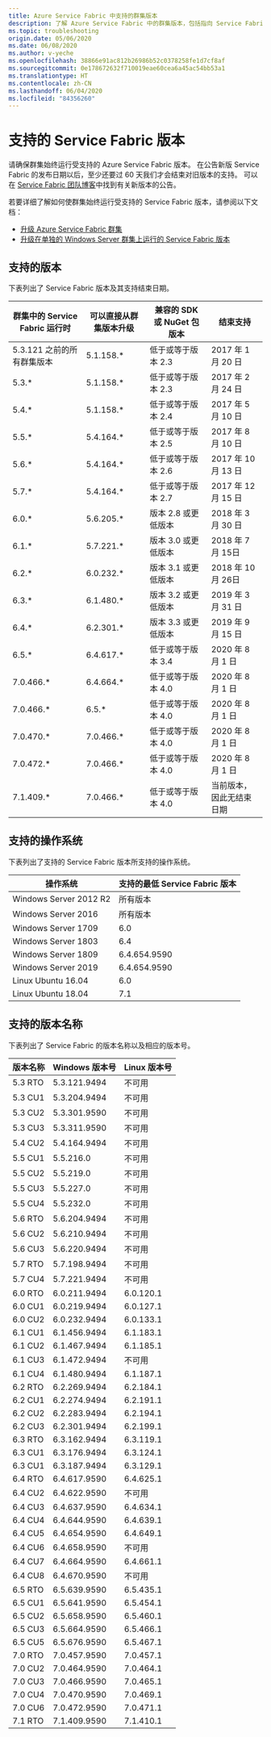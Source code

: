 ```yaml
---
title: Azure Service Fabric 中支持的群集版本
description: 了解 Azure Service Fabric 中的群集版本，包括指向 Service Fabric 团队博客中最新版本的链接。
ms.topic: troubleshooting
origin.date: 05/06/2020
ms.date: 06/08/2020
ms.author: v-yeche
ms.openlocfilehash: 38866e91ac812b26986b52c0378258fe1d7cf8af
ms.sourcegitcommit: 0e178672632f710019eae60cea6a45ac54bb53a1
ms.translationtype: HT
ms.contentlocale: zh-CN
ms.lasthandoff: 06/04/2020
ms.locfileid: "84356260"
---
```

# <a name="supported-service-fabric-versions"></a>支持的 Service Fabric 版本

请确保群集始终运行受支持的 Azure Service Fabric 版本。 在公告新版 Service Fabric 的发布日期以后，至少还要过 60 天我们才会结束对旧版本的支持。 可以在 [Service Fabric 团队博客](https://blogs.msdn.microsoft.com/azureservicefabric/)中找到有关新版本的公告。

<!--URL Correct on https://blogs.msdn.microsoft.com/azureservicefabric/-->

若要详细了解如何使群集始终运行受支持的 Service Fabric 版本，请参阅以下文档：

- [升级 Azure Service Fabric 群集](service-fabric-cluster-upgrade.md)
- [升级在单独的 Windows Server 群集上运行的 Service Fabric 版本](service-fabric-cluster-upgrade-windows-server.md)

## <a name="supported-versions"></a>支持的版本

下表列出了 Service Fabric 版本及其支持结束日期。

| 群集中的 Service Fabric 运行时 | 可以直接从群集版本升级 |兼容的 SDK 或 NuGet 包版本 | 结束支持 |
| --- | --- |--- | --- |
| 5\.3.121 之前的所有群集版本 | 5.1.158.* |低于或等于版本 2.3 |2017 年 1 月 20 日 |
| 5.3.* | 5.1.158.* |低于或等于版本 2.3 |2017 年 2 月 24 日 |
| 5.4.* | 5.1.158.* |低于或等于版本 2.4 |2017 年 5 月 10 日       |
| 5.5.* | 5.4.164.* |低于或等于版本 2.5 |2017 年 8 月 10 日    |
| 5.6.* | 5.4.164.* |低于或等于版本 2.6 |2017 年 10 月 13 日   |
| 5.7.* | 5.4.164.* |低于或等于版本 2.7 |2017 年 12 月 15 日  |
| 6.0.* | 5.6.205.* |版本 2.8 或更低版本 |2018 年 3 月 30 日     |
| 6.1.* | 5.7.221.* |版本 3.0 或更低版本 |2018 年 7 月 15日      |
| 6.2.* | 6.0.232.* |版本 3.1 或更低版本 |2018 年 10 月 26日   |
| 6.3.* | 6.1.480.* |版本 3.2 或更低版本 |2019 年 3 月 31 日  |
| 6.4.* | 6.2.301.* |版本 3.3 或更低版本 |2019 年 9 月 15 日 |
| 6.5.* | 6.4.617.* |低于或等于版本 3.4 |2020 年 8 月 1 日 |
| 7.0.466.* | 6.4.664.* |低于或等于版本 4.0|2020 年 8 月 1 日  |
| 7.0.466.* | 6.5.* |低于或等于版本 4.0|2020 年 8 月 1 日 |
| 7.0.470.* | 7.0.466.* |低于或等于版本 4.0 |2020 年 8 月 1 日  |
| 7.0.472.* | 7.0.466.* |低于或等于版本 4.0 |2020 年 8 月 1 日  |
| 7.1.409.* | 7.0.466.* |低于或等于版本 4.0 |当前版本，因此无结束日期 |

## <a name="supported-operating-systems"></a>支持的操作系统

下表列出了支持的 Service Fabric 版本所支持的操作系统。

| 操作系统 | 支持的最低 Service Fabric 版本 |
| --- | --- |
| Windows Server 2012 R2 | 所有版本 |
| Windows Server 2016 | 所有版本 |
| Windows Server 1709 | 6.0 |
| Windows Server 1803 | 6.4 |
| Windows Server 1809 | 6.4.654.9590 |
| Windows Server 2019 | 6.4.654.9590 |
| Linux Ubuntu 16.04 | 6.0 |
| Linux Ubuntu 18.04 | 7.1 |

## <a name="supported-version-names"></a>支持的版本名称

下表列出了 Service Fabric 的版本名称以及相应的版本号。

| 版本名称 | Windows 版本号 | Linux 版本号 |
| --- | --- | --- |
| 5.3 RTO | 5.3.121.9494 | 不可用 |
| 5.3 CU1 | 5.3.204.9494 | 不可用 |
| 5.3 CU2 | 5.3.301.9590 | 不可用 |
| 5.3 CU3 | 5.3.311.9590 | 不可用 |
| 5.4 CU2 | 5.4.164.9494 | 不可用 |
| 5.5 CU1 | 5.5.216.0    | 不可用 |
| 5.5 CU2 | 5.5.219.0    | 不可用 |
| 5.5 CU3 | 5.5.227.0    | 不可用 |
| 5.5 CU4 | 5.5.232.0    | 不可用 |
| 5.6 RTO | 5.6.204.9494 | 不可用 |
| 5.6 CU2 | 5.6.210.9494 | 不可用 |
| 5.6 CU3 | 5.6.220.9494 | 不可用 |
| 5.7 RTO | 5.7.198.9494 | 不可用 |
| 5.7 CU4 | 5.7.221.9494 | 不可用 |
| 6.0 RTO | 6.0.211.9494 | 6.0.120.1 |
| 6.0 CU1 | 6.0.219.9494 | 6.0.127.1 |
| 6.0 CU2 | 6.0.232.9494 | 6.0.133.1 |
| 6.1 CU1 | 6.1.456.9494 | 6.1.183.1 |
| 6.1 CU2 | 6.1.467.9494 | 6.1.185.1 |
| 6.1 CU3 | 6.1.472.9494 | 不可用 |
| 6.1 CU4 | 6.1.480.9494 | 6.1.187.1 |
| 6.2 RTO | 6.2.269.9494 | 6.2.184.1 | 
| 6.2 CU1 | 6.2.274.9494 | 6.2.191.1 |
| 6.2 CU2 | 6.2.283.9494 | 6.2.194.1 |
| 6.2 CU3 | 6.2.301.9494 | 6.2.199.1 |
| 6.3 RTO | 6.3.162.9494 | 6.3.119.1 |
| 6.3 CU1 | 6.3.176.9494 | 6.3.124.1 |
| 6.3 CU1 | 6.3.187.9494 | 6.3.129.1 |
| 6.4 RTO | 6.4.617.9590 | 6.4.625.1 |
| 6.4 CU2 | 6.4.622.9590 | 不可用 |
| 6.4 CU3 | 6.4.637.9590 | 6.4.634.1 |
| 6.4 CU4 | 6.4.644.9590 | 6.4.639.1 |
| 6.4 CU5 | 6.4.654.9590 | 6.4.649.1 |
| 6.4 CU6 | 6.4.658.9590 | 不可用 |
| 6.4 CU7 | 6.4.664.9590 | 6.4.661.1 |
| 6.4 CU8 | 6.4.670.9590 | 不可用 |
| 6.5 RTO | 6.5.639.9590 | 6.5.435.1 |
| 6.5 CU1 | 6.5.641.9590 | 6.5.454.1 |
| 6.5 CU2 | 6.5.658.9590 | 6.5.460.1 |
| 6.5 CU3 | 6.5.664.9590 | 6.5.466.1 |
| 6.5 CU5 | 6.5.676.9590 | 6.5.467.1 |
| 7.0 RTO | 7.0.457.9590 | 7.0.457.1 |
| 7.0 CU2 | 7.0.464.9590 | 7.0.464.1 |
| 7.0 CU3 | 7.0.466.9590 | 7.0.465.1 |
| 7.0 CU4 | 7.0.470.9590 | 7.0.469.1 |
| 7.0 CU6 | 7.0.472.9590 | 7.0.471.1 |
| 7.1 RTO | 7.1.409.9590 | 7.1.410.1 |

<!-- Update_Description: update meta properties, wording update, update link -->
